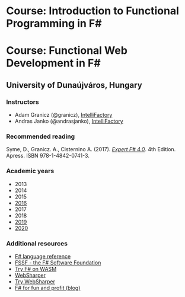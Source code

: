 # Course: Introduction to Functional Programming in F#
# Course: Functional Web Development in F#

## University of Dunaújváros, Hungary

### Instructors

* Adam Granicz (@granicz), [IntelliFactory](https://intellifactory.com)
* Andras Janko (@andrasjanko), [IntelliFactory](https://intellifactory.com)

### Recommended reading

Syme, D., Granicz. A., Cisternino A. (2017). *[Expert F# 4.0](https://www.apress.com/gp/book/9781484207413)*. 4th Edition. Apress. ISBN 978-1-4842-0741-3.

### Academic years

* 2013
* 2014
* 2015
* [2016](2016/README.md)
* 2017
* 2018
* [2019](2019/README.md)
* [2020](2020/README.md)

### Additional resources

* [F# language reference](https://docs.microsoft.com/en-us/dotnet/fsharp/language-reference/)
* [FSSF - the F# Software Foundation](http://fsharp.org/)
* [Try F# on WASM](https://tryfsharp.fsbolero.io/)
* [WebSharper](http://websharper.com/)
* [Try WebSharper](http://try.websharper.com/)
* [F# for fun and profit (blog)](http://fsharpforfunandprofit.com/)

